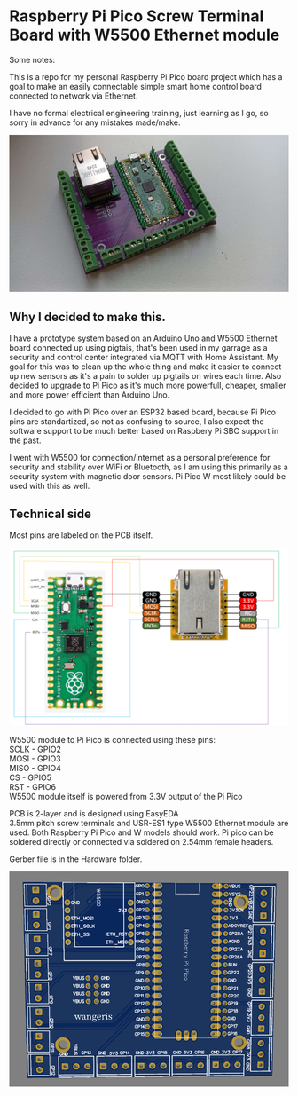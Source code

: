 # Raspberry Pi Pico Screw Terminal Board with W5500 Ethernet module
Some notes:

This is a repo for my personal Raspberry Pi Pico board project which has a goal to make an easily connectable simple smart home control board connected to network via Ethernet.

I have no formal electrical engineering training, just learning as I go, so sorry in advance for any mistakes made/make.

![soldered-pi-pico-w5500-ethernet-board-with-screw-therminals](https://github.com/wangeris/Pi-Pico-Screw-Terminal-Board-with-W5500-Ethernet-module/blob/main/Images/real1.JPG?raw=true)

## Why I decided to make this.

I have a prototype system based on an Arduino Uno and W5500 Ethernet board connected up using pigtais, that's been used in my garrage as a security and control center integrated via MQTT with Home Assistant. My goal for this was to clean up the whole thing and make it easier to connect up new sensors as it's a pain to solder up pigtails on wires each time. Also decided to upgrade to Pi Pico as it's much more powerfull, cheaper, smaller and more power efficient than Arduino Uno.

I decided to go with Pi Pico over an ESP32 based board, because Pi Pico pins are standartized, so not as confusing to source, I also expect the software support to be much better based on Raspbery Pi SBC support in the past.

I went with W5500 for connection/internet as a personal preference for security and stability over WiFi or Bluetooth, as I am using this primarily as a security system with magnetic door sensors. Pi Pico W most likely could be used with this as well.

## Technical side
Most pins are labeled on the PCB itself.

![pi-pico-w5500-connection](https://github.com/wangeris/Pi-Pico-Screw-Terminal-Board-with-W5500-Ethernet-module/blob/main/Images/raspberry_w5500.PNG?raw=true)

W5500 module to Pi Pico is connected using these pins:<br>
SCLK - GPIO2<br>
MOSI - GPIO3<br>
MISO - GPIO4<br>
CS   - GPIO5<br>
RST  - GPIO6<br>
W5500 module itself is powered from 3.3V output of the Pi Pico

PCB is 2-layer and is designed using EasyEDA<br>
3.5mm pitch screw terminals and USR-ES1 type W5500 Ethernet module are used. Both Raspberry Pi Pico and W models should work. Pi pico can be soldered directly or connected via soldered on 2.54mm female headers.

Gerber file is in the Hardware folder.

![pi-pico-w5500-screw-pcb-gerber-design](https://github.com/wangeris/Pi-Pico-Screw-Terminal-Board-with-W5500-Ethernet-module/blob/main/Images/pcb.PNG?raw=true)
